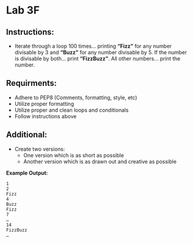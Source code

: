 # Lab 3F

## Instructions:

* Iterate through a loop 100 times… printing **“Fizz”** for any number divisable by 3 and **“Buzz”** for any number divisable by 5. If the number is divisable by both… print **“FizzBuzz”**. All other numbers… print the number.

## Requirments:

* Adhere to PEP8 \(Comments, formatting, style, etc\)
* Utilize proper formatting
* Utilize proper and clean loops and conditionals
* Follow instructions above

## Additional:

* Create two versions:
  * One version which is as short as possible
  * Another version which is as drawn out and creative as possible

**Example Output:**

```text
​1​
2​
Fizz​
4​
Buzz​
Fizz​
7​
…​
14​
FizzBuzz​
…​
```

